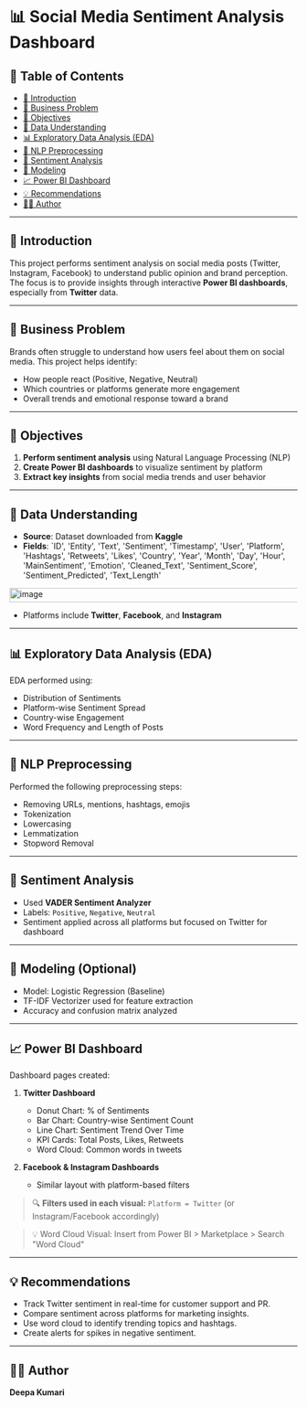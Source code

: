 

# 📊 Social Media Sentiment Analysis Dashboard



## 📌 Table of Contents

* [📘 Introduction](#introduction)
* [💼 Business Problem](#business-problem)
* [🎯 Objectives](#objectives)
* [📁 Data Understanding](#data-understanding)
* [📊 Exploratory Data Analysis (EDA)](#exploratory-data-analysis-eda)
* [🧹 NLP Preprocessing](#nlp-preprocessing)
* [💬 Sentiment Analysis](#sentiment-analysis)
* [🤖 Modeling](#modeling)
* [📈 Power BI Dashboard](#power-bi-dashboard)
* [💡 Recommendations](#recommendations)
* [👩‍💻 Author](#author)

---

## 📘 Introduction

This project performs sentiment analysis on social media posts (Twitter, Instagram, Facebook) to understand public opinion and brand perception. The focus is to provide insights through interactive **Power BI dashboards**, especially from **Twitter** data.

---

## 💼 Business Problem

Brands often struggle to understand how users feel about them on social media. This project helps identify:

* How people react (Positive, Negative, Neutral)
* Which countries or platforms generate more engagement
* Overall trends and emotional response toward a brand

---

## 🎯 Objectives

1. **Perform sentiment analysis** using Natural Language Processing (NLP)
2. **Create Power BI dashboards** to visualize sentiment by platform
3. **Extract key insights** from social media trends and user behavior

---

## 📁 Data Understanding

* **Source**: Dataset downloaded from **Kaggle**
* **Fields**: `ID',	'Entity',	'Text',	'Sentiment',	'Timestamp',	'User',	'Platform',	'Hashtags',	'Retweets',	'Likes',	'Country',	'Year',	'Month',	'Day',	'Hour',	'MainSentiment',	'Emotion',	'Cleaned_Text', 'Sentiment_Score',	'Sentiment_Predicted',	'Text_Length'
<img width="1891" height="25" alt="image" src="https://github.com/user-attachments/assets/bcaad9c4-9328-4aff-b6bf-6701e26120bd" />

* Platforms include **Twitter**, **Facebook**, and **Instagram**

---

## 📊 Exploratory Data Analysis (EDA)

EDA performed using:

* Distribution of Sentiments
* Platform-wise Sentiment Spread
* Country-wise Engagement
* Word Frequency and Length of Posts

---

## 🧹 NLP Preprocessing

Performed the following preprocessing steps:

* Removing URLs, mentions, hashtags, emojis
* Tokenization
* Lowercasing
* Lemmatization
* Stopword Removal

---

## 💬 Sentiment Analysis

* Used **VADER Sentiment Analyzer**
* Labels: `Positive`, `Negative`, `Neutral`
* Sentiment applied across all platforms but focused on Twitter for dashboard

---

## 🤖 Modeling (Optional)

* Model: Logistic Regression (Baseline)
* TF-IDF Vectorizer used for feature extraction
* Accuracy and confusion matrix analyzed

---

## 📈 Power BI Dashboard

Dashboard pages created:

1. **Twitter Dashboard**

   * Donut Chart: % of Sentiments
   * Bar Chart: Country-wise Sentiment Count
   * Line Chart: Sentiment Trend Over Time
   * KPI Cards: Total Posts, Likes, Retweets
   * Word Cloud: Common words in tweets

2. **Facebook & Instagram Dashboards**

   * Similar layout with platform-based filters

> 🔍 **Filters used in each visual:**
> `Platform = Twitter` (or Instagram/Facebook accordingly)

> 💡 Word Cloud Visual:
> Insert from Power BI > Marketplace > Search "Word Cloud"

---

## 💡 Recommendations

* Track Twitter sentiment in real-time for customer support and PR.
* Compare sentiment across platforms for marketing insights.
* Use word cloud to identify trending topics and hashtags.
* Create alerts for spikes in negative sentiment.

---

## 👩‍💻 Author

**Deepa Kumari**
